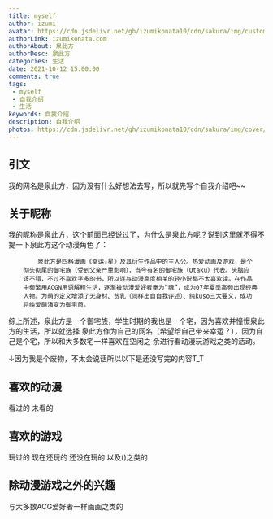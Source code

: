 ```yaml
---
title: myself
author: izumi
avatar: https://cdn.jsdelivr.net/gh/izumikonata10/cdn/sakura/img/custom/qcf_head.jpg
authorLink: izumikonata.com
authorAbout: 泉此方
authorDesc: 泉此方
categories: 生活
date: 2021-10-12 15:00:00
comments: true
tags: 
 - myself
 - 自我介绍
 - 生活
keywords: 自我介绍
description: 自我介绍
photos: https://cdn.jsdelivr.net/gh/izumikonata10/cdn/sakura/img/cover/rayxzake1.png
---
```

## 引文
我的网名是泉此方，因为没有什么好想法去写，所以就先写个自我介绍吧~~  

## 关于昵称
我的昵称是泉此方，这个前面已经说过了，为什么是泉此方呢？说到这里就不得不提一下泉此方这个动漫角色了：
```百度百科泉此方
		泉此方是四格漫画《幸运☆星》及其衍生作品中的主人公。热爱动画及游戏，是个
	彻头彻尾的御宅族（受到父亲严重影响），当今有名的御宅族（Otaku）代表。头脑应
	该不错，不过不喜欢字多的书，所以连与动漫高度相关的轻小说都不太喜欢读。在作品
	中频繁用ACGN用语解释生活，逐渐被动漫爱好者奉为“魂”，成为07年夏季高频出现经典
	人物。为萌的定义增添了无身材、贫乳（同样出自自我评述）、纯kuso三大要义，成功
	将纯爱萌演变为御宅莔。 
```
综上所述，泉此方是一个御宅族，学生时期的我也是一个宅，因为喜欢并憧憬泉此方的生活，所以就选择
泉此方作为自己的网名（希望给自己带来幸运？），因为自己是个宅，所以和大多数宅一样喜欢在空闲之
余进行看动漫玩游戏之类的活动。
 
 
 
↓因为我是个废物，不太会说话所以以下是还没写完的内容T_T
## 喜欢的动漫
看过的   未看的
## 喜欢的游戏
玩过的  现在还玩的  还没在玩的  以及()之类的
## 除动漫游戏之外的兴趣
与大多数ACG爱好者一样画画之类的